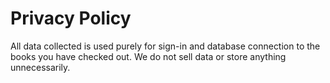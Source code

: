 # Privacy Policy
All data collected is used purely for sign-in and database connection to the books you have checked out. We do not sell data or store anything unnecessarily.
